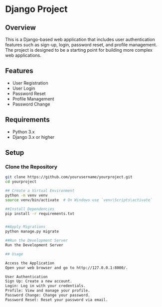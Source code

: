 # Django Project

## Overview

This is a Django-based web application that includes user authentication features such as sign-up, login, password reset, and profile management. The project is designed to be a starting point for building more complex web applications.

## Features

- User Registration
- User Login
- Password Reset
- Profile Management
- Password Change

## Requirements

- Python 3.x
- Django 3.x or higher

## Setup

### Clone the Repository

```bash
git clone https://github.com/yourusername/yourproject.git
cd yourproject

## Create a Virtual Environment
python -m venv venv
source venv/bin/activate  # On Windows use `venv\Scripts\activate`

##Install Dependencies
pip install -r requirements.txt


##Apply Migrations
python manage.py migrate

##Run the Development Server
Run the Development Server

## Usage

Access the Application
Open your web browser and go to http://127.0.0.1:8000/.

User Authentication
Sign Up: Create a new account.
Login: Log in with your credentials.
Profile: View and manage your profile.
Password Change: Change your password.
Password Reset: Reset your password via email.